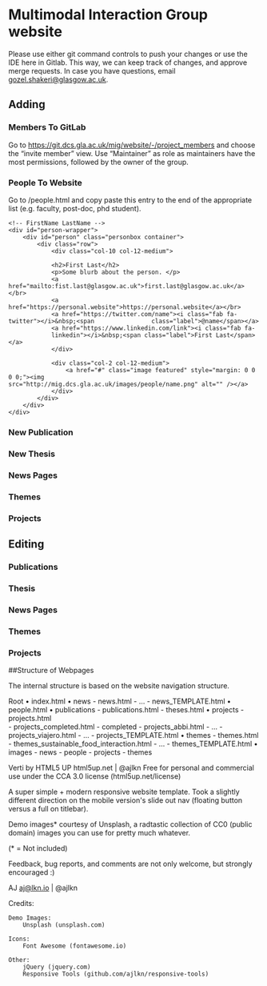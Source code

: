 # Multimodal Interaction Group website

Please use either git command controls to push your changes or use the IDE here in Gitlab. This way, we can keep track of changes, and approve merge requests. In case you have questions, email gozel.shakeri@glasgow.ac.uk. 

## Adding 

### Members To GitLab

Go to https://git.dcs.gla.ac.uk/mig/website/-/project_members and choose the “invite member” view. Use “Maintainer” as role as maintainers have the most permissions, followed by the owner of the group. 

### People To Website

Go to /people.html and copy paste this entry to the end of the appropriate list (e.g. faculty, post-doc, phd student).

```
<!-- FirstName LastName -->
<div id="person-wrapper">
	<div id="person" class="personbox container">
		<div class="row">
			<div class="col-10 col-12-medium">
			
			<h2>First Last</h2>
			<p>Some blurb about the person. </p>
			<a href="mailto:fist.last@glasgow.ac.uk">first.last@glasgow.ac.uk</a></br>
			<a href="https://personal.website">https://personal.website</a></br>
			<a href="https://twitter.com/name"><i class="fab fa-twitter"></i>&nbsp;<span 				class="label">@name</span></a>
			<a href="https://www.linkedin.com/link"><i class="fab fa-				
			linkedin"></i>&nbsp;<span class="label">First Last</span></a>
			</div>

			<div class="col-2 col-12-medium">
				<a href="#" class="image featured" style="margin: 0 0 0 0;"><img 						src="http://mig.dcs.gla.ac.uk/images/people/name.png" alt="" /></a>
			</div>
		</div>
	</div>
</div>
```

### New Publication

### New Thesis

### News Pages

### Themes

### Projects

## Editing

### Publications

### Thesis

### News Pages

### Themes

### Projects

##Structure of Webpages

The internal structure is based on the website navigation structure. 

Root
    • index.html
    • news
        - news.html
        - … 
        - news_TEMPLATE.html
    • people.html
    • publications
        - publications.html
        - theses.html
    • projects 
        - projects.html 			
        - projects_completed.html 
        - completed
            - projects_abbi.html
            - …
        - projects_viajero.html
        - …
        - projects_TEMPLATE.html
    • themes
        - themes.html
        - themes_sustainable_food_interaction.html
        - …
        - themes_TEMPLATE.html
    • images
        - news
        - people
        - projects
        - themes



Verti by HTML5 UP
html5up.net | @ajlkn
Free for personal and commercial use under the CCA 3.0 license (html5up.net/license)


A super simple + modern responsive website template. Took a slightly different direction
on the mobile version's slide out nav (floating button versus a full on titlebar).

Demo images* courtesy of Unsplash, a radtastic collection of CC0 (public domain) images
you can use for pretty much whatever.

(* = Not included)

Feedback, bug reports, and comments are not only welcome, but strongly encouraged :)

AJ
aj@lkn.io | @ajlkn


Credits:

	Demo Images:
		Unsplash (unsplash.com)

	Icons:
		Font Awesome (fontawesome.io)

	Other:
		jQuery (jquery.com)
		Responsive Tools (github.com/ajlkn/responsive-tools)
